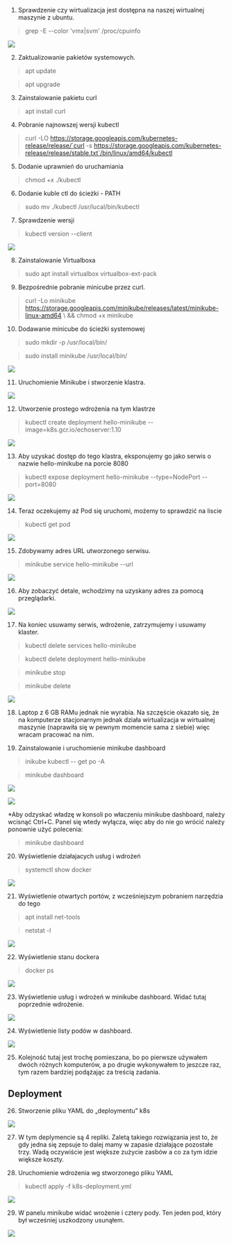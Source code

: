 
1. Sprawdzenie czy wirtualizacja jest dostępna na naszej wirtualnej maszynie z ubuntu.

> grep -E --color 'vmx|svm' /proc/cpuinfo

![](./screenshots/Picture1.png)

2. Zaktualizowanie pakietów systemowych.

> apt update

> apt upgrade

3. Zainstalowanie pakietu curl

> apt install curl

4. Pobranie najnowszej wersji kubectl

> curl -LO https://storage.googleapis.com/kubernetes-release/release/`curl -s https://storage.googleapis.com/kubernetes-release/release/stable.txt`/bin/linux/amd64/kubectl

5. Dodanie uprawnień do uruchamiania

> chmod +x ./kubectl

6. Dodanie kuble ctl do ścieżki - PATH

> sudo mv ./kubectl /usr/lucal/bin/kubectl

7. Sprawdzenie wersji 

> kubectl version --client

![](./screenshots/Picture2.png)

8. Zainstalowanie Virtualboxa

> sudo apt install virtualbox virtualbox-ext-pack

9. Bezpośrednie pobranie minicube przez curl.

> curl -Lo minikube https://storage.googleapis.com/minikube/releases/latest/minikube-linux-amd64 \ && chmod +x minikube

10. Dodawanie minicube do ścieżki systemowej

> sudo mkdir -p /usr/local/bin/

> sudo install minikube /usr/local/bin/

![](./screenshots/Picture3.png)

11. Uruchomienie Minikube i stworzenie klastra.

![](./screenshots/Picture4.png)

12. Utworzenie prostego wdrożenia na tym klastrze

> kubectl create deployment hello-minikube --image=k8s.gcr.io/echoserver:1.10

![](./screenshots/Picture5.png)

13. Aby uzyskać dostęp do tego klastra, eksponujemy go jako serwis o nazwie hello-minikube na porcie 8080

> kubectl expose deployment hello-minikube --type=NodePort --port=8080

![](./screenshots/Picture6.png)

14. Teraz oczekujemy aż Pod się uruchomi, możemy to sprawdzić na liscie 

> kubectl get pod

![](./screenshots/Picture7.png)

15. Zdobywamy adres URL utworzonego serwisu.

> minikube service hello-minikube --url

![](./screenshots/Picture8.png)

16. Aby zobaczyć detale, wchodzimy na uzyskany adres za pomocą przeglądarki.

![](./screenshots/Picture9.png)

17. Na koniec usuwamy serwis, wdrożenie, zatrzymujemy  i usuwamy klaster.

> kubectl delete services hello-minikube

> kubectl delete deployment hello-minikube

> minikube stop

> minikube delete

![](./screenshots/Picture10.png)

18. Laptop z 6 GB RAMu jednak nie wyrabia. Na szczęście okazało się, że na komputerze stacjonarnym jednak działa wirtualizacja w wirtualnej maszynie (naprawiła się w pewnym momencie sama z siebie) więc wracam pracować na nim.

19. Zainstalowanie i uruchomienie minikube dashboard

> inikube kubectl -- get po -A

> minikube dashboard

![](./screenshots/Picture11.png)

![](./screenshots/Picture12.png)

*Aby odzyskać władzę w konsoli po właczeniu minikube dashboard, należy wcisnąć Ctrl+C. Panel się wtedy wyłącza, więc aby do nie go wrócić należy ponownie użyć polecenia:

> minikube dashboard

20. Wyświetlenie działajacych usług i wdrożeń

> systemctl show docker

![](./screenshots/Picture13.png)

21. Wyświetlenie otwartych portów, z wcześniejszym pobraniem narzędzia do tego

> apt install net-tools

> netstat -l

![](./screenshots/Picture14.png)

22. Wyświetlenie stanu dockera

> docker ps

![](./screenshots/Picture15.png)

23. Wyświetlenie usług i wdrożeń w minikube dashboard. Widać tutaj poprzednie wdrożenie.

![](./screenshots/Picture16.png)

24. Wyświetlenie listy podów w dashboard.

![](./screenshots/Picture17.png)

25. Kolejność tutaj jest trochę pomieszana, bo po pierwsze używałem dwóch różnych komputerów, a po drugie wykonywałem to jeszcze raz, tym razem bardziej podążając za treścią zadania.

## Deployment

26. Stworzenie pliku YAML do „deploymentu” k8s

![](./screenshots/Picture18.png)

27. W tym deplymencie są 4 repliki. Zaletą takiego rozwiązania jest to, że gdy jedna się zepsuje to dalej mamy w zapasie działające pozostałe trzy. Wadą oczywiście jest większe zużycie zasbów a co za tym idzie większe koszty.

28. Uruchomienie wdrożenia wg stworzonego pliku YAML

> kubectl apply -f k8s-deployment.yml

![](./screenshots/Picture19.png)

29. W panelu minikube widać wrożenie i cztery pody. Ten jeden pod, który był wcześniej uszkodzony usunąłem.

![](./screenshots/Picture20.png)